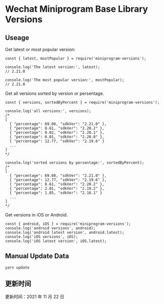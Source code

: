 
# Wechat Miniprogram Base Library Versions

## Useage

Get latest or most popular version:

```;
const { latest, mostPopular } = require('miniprogram-versions');

console.log('The latest version:', latest);
// 2.21.0

console.log('The most popular version:', mostPopular);
// 2.21.0

```

Get all versions sorted by version or persentage.

```
const { versions, sortedByPercent } = require('miniprogram-versions');

console.log('all versions:', versions);
/*
[
  { "percentage": 69.08, "sdkVer": "2.21.0" },
  { "percentage": 8.61, "sdkVer": "2.20.2" },
  { "percentage": 0.02, "sdkVer": "2.20.1" },
  { "percentage": 0.01, "sdkVer": "2.20.0" },
  { "percentage": 12.77, "sdkVer": "2.19.6" }
  ...
]
*/

console.log('sorted versions by persentage:', sortedByPercent);
/*
[
  { "percentage": 69.08, "sdkVer": "2.21.0" },
  { "percentage": 12.77, "sdkVer": "2.19.6" },
  { "percentage": 8.61, "sdkVer": "2.20.2" },
  { "percentage": 2.01, "sdkVer": "2.19.2" },
  { "percentage": 1.85, "sdkVer": "2.16.1" }
  ...
]
*/
```

Get versions in iOS or Android.

```
const { android, iOS } = require('miniprogram-versions');
console.log('android versions', android);
console.log('android latest version', android.latest);
console.log('iOS versions', iOS);
console.log('iOS latest version', iOS.latest);
```

## Manual Update Data

```
yarn update
```

## 更新时间

更新时间：2021 年 11 月 22 日
